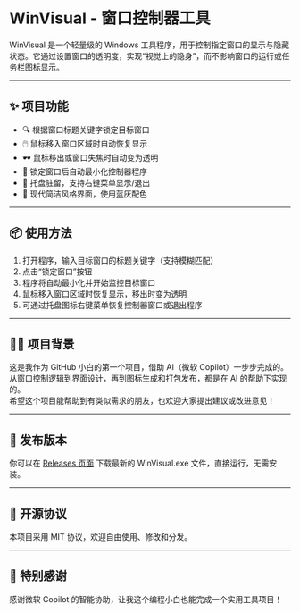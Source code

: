 # WinVisual - 窗口控制器工具

WinVisual 是一个轻量级的 Windows 工具程序，用于控制指定窗口的显示与隐藏状态。它通过设置窗口的透明度，实现“视觉上的隐身”，而不影响窗口的运行或任务栏图标显示。

---

## ✨ 项目功能

- 🔍 根据窗口标题关键字锁定目标窗口
- 🖱️ 鼠标移入窗口区域时自动恢复显示
- 🕶️ 鼠标移出或窗口失焦时自动变为透明
- 📌 锁定窗口后自动最小化控制器程序
- 🧭 托盘驻留，支持右键菜单显示/退出
- 🎨 现代简洁风格界面，使用蓝灰配色

---

## 📦 使用方法

1. 打开程序，输入目标窗口的标题关键字（支持模糊匹配）
2. 点击“锁定窗口”按钮
3. 程序将自动最小化并开始监控目标窗口
4. 鼠标移入窗口区域时恢复显示，移出时变为透明
5. 可通过托盘图标右键菜单恢复控制器窗口或退出程序

---

## 🧑‍💻 项目背景

这是我作为 GitHub 小白的第一个项目，借助 AI（微软 Copilot）一步步完成的。  
从窗口控制逻辑到界面设计，再到图标生成和打包发布，都是在 AI 的帮助下实现的。  
希望这个项目能帮助到有类似需求的朋友，也欢迎大家提出建议或改进意见！

---

## 📁 发布版本

你可以在 [Releases 页面](https://github.com/你的用户名/WinVisual/releases) 下载最新的 WinVisual.exe 文件，直接运行，无需安装。

---

## 📜 开源协议

本项目采用 MIT 协议，欢迎自由使用、修改和分发。

---

## 🙌 特别感谢

感谢微软 Copilot 的智能协助，让我这个编程小白也能完成一个实用工具项目！

